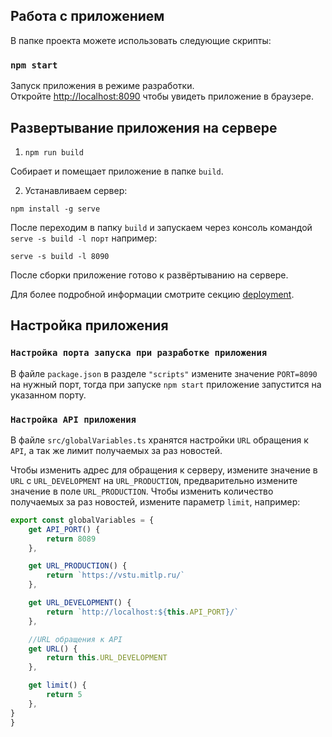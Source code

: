 ## Работа с приложением

В папке проекта можете использовать следующие скрипты:

### `npm start`

Запуск приложения в режиме разработки. \
Откройте [http://localhost:8090](http://localhost:8090) чтобы увидеть приложение в браузере.

## Развертывание приложения на сервере

1. `npm run build`

Собирает и помещает приложение в папке `build`.

2. Устанавливаем сервер:

`npm install -g serve`

После переходим в папку `build` и запускаем через консоль командой `serve -s build -l порт` например:

`serve -s build -l 8090`

После сборки приложение готово к развёртыванию на сервере.

Для более подробной информации смотрите секцию [deployment](https://facebook.github.io/create-react-app/docs/deployment).

## Настройка приложения

### `Настройка порта запуска при разработке приложения`

В файле `package.json` в разделе `"scripts"` измените значение `PORT=8090` на нужный порт, тогда при запуске `npm start` приложение запустится на указанном порту.

### `Настройка API приложения`

В файле `src/globalVariables.ts` хранятся настройки `URL` обращения к `API`, а так же лимит получаемых за раз новостей.

Чтобы изменить адрес для обращения к серверу, измените значение в `URL` с `URL_DEVELOPMENT` на `URL_PRODUCTION`, предварительно измените значение в поле `URL_PRODUCTION`. Чтобы изменить количество получаемых за раз новостей, измените параметр `limit`, например:

```javascript
export const globalVariables = {
    get API_PORT() {
        return 8089
    },

    get URL_PRODUCTION() {
        return `https://vstu.mitlp.ru/`
    },

    get URL_DEVELOPMENT() {
        return `http://localhost:${this.API_PORT}/`
    },

    //URL обращения к API
    get URL() {
        return this.URL_DEVELOPMENT
    },

    get limit() {
        return 5
    },
}
}
```
